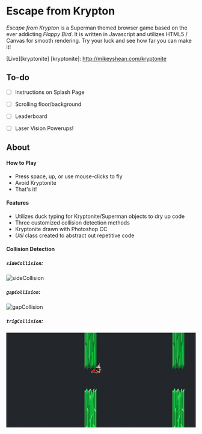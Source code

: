 # Escape from Krypton



*Escape from Krypton* is a Superman themed browser game based on the ever addicting *Flappy Bird*.  It is written in Javascript and utilizes HTML5 / Canvas for smooth rendering.  Try your luck and see how far you can make it!

[Live][kryptonite]
[kryptonite]: http://mikeyshean.com/kryptonite

## To-do

- [ ] Instructions on Splash Page
- [ ] Scrolling floor/background
- [ ] Leaderboard
- [ ] Laser Vision Powerups!


## About

#### How to Play
- Press space, up, or use mouse-clicks to fly
- Avoid Kryptonite
- That's it!

#### Features
- Utilizes duck typing for Kryptonite/Superman objects to dry up code
- Three customized collision detection methods
- Kryptonite drawn with Photoshop CC
- *Util* class created to abstract out repetitive code


#### Collision Detection
##### `sideCollision`:
![sideCollision]

##### `gapCollision`:
![gapCollision]

##### `trigCollision`:
![trigCollision]

[sideCollision]: ./docs/side_collision.png
[gapCollision]: ./docs/gap_collision.png
[trigCollision]: ./docs/trig_collision.png
